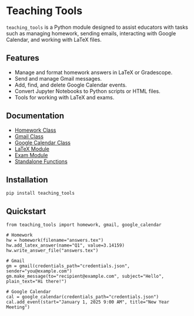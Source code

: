 # Teaching Tools

`teaching_tools` is a Python module designed to assist educators with tasks such as managing homework, sending emails, interacting with Google Calendar, and working with LaTeX files. 

## Features
- Manage and format homework answers in LaTeX or Gradescope.
- Send and manage Gmail messages.
- Add, find, and delete Google Calendar events.
- Convert Jupyter Notebooks to Python scripts or HTML files.
- Tools for working with LaTeX and exams.

## Documentation
- [Homework Class](docs/homework.md)
- [Gmail Class](docs/gmail.md)
- [Google Calendar Class](docs/google_calendar.md)
- [LaTeX Module](docs/latex.md)
- [Exam Module](docs/exam.md)
- [Standalone Functions](docs/functions.md)

## Installation
	pip install teaching_tools

## Quickstart
	from teaching_tools import homework, gmail, google_calendar

	# Homework
	hw = homework(filename="answers.tex")
	hw.add_latex_answer(name="Q1", value=3.14159)
	hw.write_answer_file("answers.tex")

	# Gmail
	gm = gmail(credentials_path="credentials.json", sender="you@example.com")
	gm.make_message(to="recipient@example.com", subject="Hello", plain_text="Hi there!")

	# Google Calendar
	cal = google_calendar(credentials_path="credentials.json")
	cal.add_event(start="January 1, 2025 9:00 AM", title="New Year Meeting")